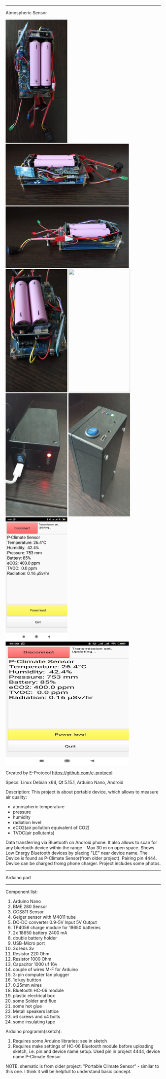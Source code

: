 ********************************************************************************
Atmospheric Sensor<br/>
<p float="left">
<img src = "Project Photo/1.jpg" width = "200" height = "400" />
<img src = "Project Photo/2.jpg" width = "400" height = "200" />
<img src = "Project Photo/3.jpg" width = "400" height = "200" />
<img src = "Project Photo/4.jpg" width = "200" height = "400" />
<img src = "Project Photo/5.jpg" width = "200" height = "400" />
<img src = "Project Photo/6.jpg" width = "200" height = "400" />
<img src = "Project Photo/7.jpg" width = "200" height = "400" />
<img src = "Project Photo/8.jpg" width = "200" height = "400" />
<img src = "Project Photo/8.jpg" width = "400" height = "400" />
</p>

Created by E-Protocol
https://github.com/e-protocol

Specs: Linux Debian x64, Qt 5.15.1, Arduino Nano, Android

Description: 
This project is about portable device, which allows to measure air quality:
- atmospheric temperature
- pressure
- humidity
- radiation level
- eCO2(air pollution equivalent of CO2) 
- TVOC(air pollutants)

Data transferring via Bluetooth on Android phone.
It also allows to scan for any bluetooth device within the range - 
Max 30 m on open space. Shows Low Energy Bluetooth devices by placing "LE" 
near device name. The Device is found as P-Climate Sensor(from older project). 
Pairing pin 4444. Device can be charged fromg phone charger. 
Project includes some photos.
********************************************************************************

Arduino part

********************************************************************************

Component list:

1) Arduino Nano
2) BME 280 Sensor
3) CCS811 Sensor
4) Geiger sensor with M4011 tube
5) DC-DC converter 0.9-5V Input 5V Output
6) TP4056 charge module for 18650 batteries
7) 2x 18650 battery 2400 mA
8) double battery holder
9) USB-Micro port
10) 3x leds 3v
11) Resistor 220 Ohm
12) Resistor 1000 Ohm
13) Capacitor 1000 uf 16v
14) couple of wires M-F for Arduino
15) 3-pin computer fan plugger
16) 1x key buttton
17) 0.25mm wires
18) Bluetooth HC-06 module
19) plastic electrical box
20) some Solder and flux
21) some hot glue
22) Metall speakers lattice
23) x6 screws and x4 bolts
24) some insulating tape

Arduino programm(sketch):

1) Requires some Arduino libraries: see in sketch
2) Requires make settings of HC-06 Bluetooth module before uploading sketch, i.e. pin and device name setup.
Used pin in project 4444, device name P-Climate Sensor

NOTE: shematic is from older project: "Portable Climate Sensor" - similar to this one. 
I think it will be helpfull to understand basic concept.
